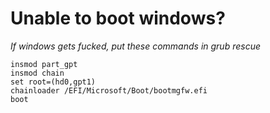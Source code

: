 # Unable to boot windows?

_If windows gets fucked, put these commands in grub rescue_

```
insmod part_gpt
insmod chain
set root=(hd0,gpt1)
chainloader /EFI/Microsoft/Boot/bootmgfw.efi
boot
```

